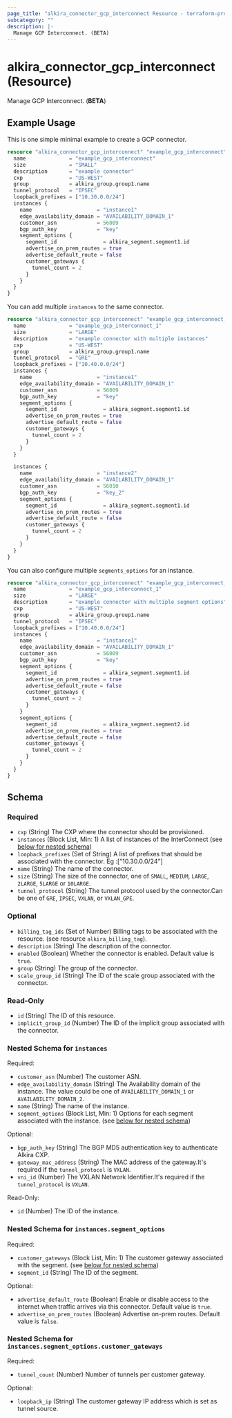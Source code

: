 ```yaml
---
page_title: "alkira_connector_gcp_interconnect Resource - terraform-provider-alkira"
subcategory: ""
description: |-
  Manage GCP Interconnect. (BETA)
---
```


# alkira_connector_gcp_interconnect (Resource)

Manage GCP Interconnect. (**BETA**)

## Example Usage

This is one simple minimal example to create a GCP connector.

```terraform
resource "alkira_connector_gcp_interconnect" "example_gcp_interconnect" {
  name              = "example_gcp_interconnect"
  size              = "SMALL"
  description       = "example connector"
  cxp               = "US-WEST"
  group             = alkira_group.group1.name
  tunnel_protocol   = "IPSEC"
  loopback_prefixes = ["10.30.0.0/24"]
  instances {
    name                     = "instance1"
    edge_availability_domain = "AVAILABILITY_DOMAIN_1"
    customer_asn             = 56009
    bgp_auth_key             = "key"
    segment_options {
      segment_id               = alkira_segment.segment1.id
      advertise_on_prem_routes = true
      advertise_default_route = false
      customer_gateways {
        tunnel_count = 2
      }
    }
  }
}
```

You can add multiple `instances` to the same connector.

```terraform
resource "alkira_connector_gcp_interconnect" "example_gcp_interconnect_1" {
  name              = "example_gcp_interconnect_1"
  size              = "LARGE"
  description       = "example connector with multiple instances"
  cxp               = "US-WEST"
  group             = alkira_group.group1.name
  tunnel_protocol   = "GRE"
  loopback_prefixes = ["10.40.0.0/24"]
  instances {
    name                     = "instance1"
    edge_availability_domain = "AVAILABILITY_DOMAIN_1"
    customer_asn             = 56009
    bgp_auth_key             = "key"
    segment_options {
      segment_id               = alkira_segment.segment1.id
      advertise_on_prem_routes = true
      advertise_default_route = false
      customer_gateways {
        tunnel_count = 2
      }
    }
  }

  instances {
    name                     = "instance2"
    edge_availability_domain = "AVAILABILITY_DOMAIN_1"
    customer_asn             = 56010
    bgp_auth_key             = "key_2"
    segment_options {
      segment_id               = alkira_segment.segment1.id
      advertise_on_prem_routes = true
      advertise_default_route = false
      customer_gateways {
        tunnel_count = 2
      }
    }
  }
}
```

You can also configure multiple `segments_options` for an instance.
```terraform
resource "alkira_connector_gcp_interconnect" "example_gcp_interconnect_2" {
  name              = "example_gcp_interconnect_1"
  size              = "LARGE"
  description       = "example connector with multiple segment options"
  cxp               = "US-WEST"
  group             = alkira_group.group1.name
  tunnel_protocol   = "IPSEC"
  loopback_prefixes = ["10.40.0.0/24"]
  instances {
    name                     = "instance1"
    edge_availability_domain = "AVAILABILITY_DOMAIN_1"
    customer_asn             = 56009
    bgp_auth_key             = "key"
    segment_options {
      segment_id               = alkira_segment.segment1.id
      advertise_on_prem_routes = true
      advertise_default_route = false
      customer_gateways {
        tunnel_count = 2
      }
    }
    segment_options {
      segment_id               = alkira_segment.segment2.id
      advertise_on_prem_routes = true
      advertise_default_route = false
      customer_gateways {
        tunnel_count = 2
      }
    }
  }
}
```

<!-- schema generated by tfplugindocs -->
## Schema

### Required

- `cxp` (String) The CXP where the connector should be provisioned.
- `instances` (Block List, Min: 1) A list of instances of the InterConnect (see [below for nested schema](#nestedblock--instances))
- `loopback_prefixes` (Set of String) A list of prefixes that should be associated with the connector. Eg :["10.30.0.0/24"]
- `name` (String) The name of the connector.
- `size` (String) The size of the connector, one of `SMALL`, `MEDIUM`, `LARGE`, `2LARGE`, `5LARGE` or `10LARGE`.
- `tunnel_protocol` (String) The tunnel protocol used by the connector.Can be one of `GRE`, `IPSEC`, `VXLAN`, or `VXLAN_GPE`.

### Optional

- `billing_tag_ids` (Set of Number) Billing tags to be associated with the resource. (see resource `alkira_billing_tag`).
- `description` (String) The description of the connector.
- `enabled` (Boolean) Whether the connector is enabled. Default value is `true`.
- `group` (String) The group of the connector.
- `scale_group_id` (String) The ID of the scale group associated with the connector.

### Read-Only

- `id` (String) The ID of this resource.
- `implicit_group_id` (Number) The ID of the implicit group associated with the connector.

<a id="nestedblock--instances"></a>
### Nested Schema for `instances`

Required:

- `customer_asn` (Number) The customer ASN.
- `edge_availability_domain` (String) The Availability domain of the instance. The value could be one of `AVAILABILITY_DOMAIN_1` or `AVAILABILITY_DOMAIN_2`.
- `name` (String) The name of the instance.
- `segment_options` (Block List, Min: 1) Options for each segment associated with the instance. (see [below for nested schema](#nestedblock--instances--segment_options))

Optional:

- `bgp_auth_key` (String) The BGP MD5 authentication key to authenticate Alkira CXP.
- `gateway_mac_address` (String) The MAC address of the gateway.It's required if the `tunnel_protocol` is `VXLAN`.
- `vni_id` (Number) The VXLAN Network Identifier.It's required if the `tunnel_protocol` is `VXLAN`.

Read-Only:

- `id` (Number) The ID of the instance.

<a id="nestedblock--instances--segment_options"></a>
### Nested Schema for `instances.segment_options`

Required:

- `customer_gateways` (Block List, Min: 1) The customer gateway associated with the segment. (see [below for nested schema](#nestedblock--instances--segment_options--customer_gateways))
- `segment_id` (String) The ID of the segment.

Optional:

- `advertise_default_route` (Boolean) Enable or disable access to the internet when traffic arrives via this connector. Default value is `true`.
- `advertise_on_prem_routes` (Boolean) Advertise on-prem routes. Default value is `false`.

<a id="nestedblock--instances--segment_options--customer_gateways"></a>
### Nested Schema for `instances.segment_options.customer_gateways`

Required:

- `tunnel_count` (Number) Number of tunnels per customer gateway.

Optional:

- `loopback_ip` (String) The customer gateway IP address which is set as tunnel source.

